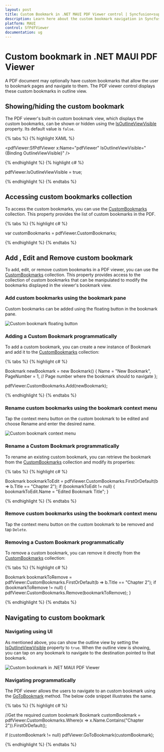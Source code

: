 ```yaml
---
layout: post
title: Custom Bookmark in .NET MAUI PDF Viewer control | Syncfusion<sup>&reg;</sup>
description: Learn here about the custom bookmark navigation in Syncfusion<sup>&reg;</sup> .NET MAUI PDF Viewer (SfPdfViewer) control.
platform: MAUI
control: SfPdfViewer
documentation: ug
---
```


# Custom bookmark in .NET MAUI PDF Viewer

A PDF document may optionally have custom bookmarks that allow the user to bookmark pages and navigate to them. The PDF viewer control displays these custom bookmarks in outline view.

## Showing/hiding the custom bookmark

The PDF viewer's built-in custom bookmark view, which displays the custom bookmarks, can be shown or hidden using the [IsOutlineViewVisible](https://help.syncfusion.com/cr/maui/Syncfusion.Maui.PdfViewer.SfPdfViewer.html#Syncfusion_Maui_PdfViewer_SfPdfViewer_IsOutlineViewVisible) property. Its default value is `false`.

{% tabs %}
{% highlight XAML %}

<pdfViewer:SfPdfViewer x:Name="pdfViewer" IsOutlineViewVisible="{Binding OutlineViewVisible}" />

{% endhighlight %}
{% highlight c# %}

pdfViewer.IsOutlineViewVisible = true;

{% endhighlight %}
{% endtabs %}

## Accessing custom bookmarks collection

To access the custom bookmarks, you can use the [CustomBookmarks](https://help.syncfusion.com/cr/maui/Syncfusion.Maui.PdfViewer.SfPdfViewer.html#Syncfusion_Maui_PdfViewer_SfPdfViewer_CustomBookmarks) collection. This property provides the list of custom bookmarks in the PDF. 

{% tabs %}
{% highlight c# %}

var customBookmarks = pdfViewer.CustomBookmarks;

{% endhighlight %}
{% endtabs %}

## Add , Edit and Remove custom bookmark

To add, edit, or remove custom bookmarks in a PDF viewer, you can use the [CustomBookmarks](https://help.syncfusion.com/cr/maui/Syncfusion.Maui.PdfViewer.SfPdfViewer.html#Syncfusion_Maui_PdfViewer_SfPdfViewer_CustomBookmarks) collection. This property provides access to the collection of custom bookmarks that can be manipulated to modify the bookmarks displayed in the viewer's bookmark view.

### Add custom bookmarks using the bookmark pane

Custom bookmarks can be added using the floating button in the bookmark pane.

![Custom bookmark floating button](Images\custom-bookmark.png)

### Adding a Custom Bookmark programmatically

To add a custom bookmark, you can create a new instance of Bookmark and add it to the [CustomBookmarks](https://help.syncfusion.com/cr/maui/Syncfusion.Maui.PdfViewer.SfPdfViewer.html#Syncfusion_Maui_PdfViewer_SfPdfViewer_CustomBookmarks) collection:

{% tabs %}
{% highlight c# %}

Bookmark newBookmark = new Bookmark()
{
    Name = "New Bookmark",
    PageNumber = 1, // Page number where the bookmark should to navigate
};

pdfViewer.CustomBookmarks.Add(newBookmark);


{% endhighlight %}
{% endtabs %}

### Rename custom bookmarks using the bookmark context menu

Tap the context menu button on the custom bookmark to be edited and choose Rename and enter the desired name.

![Custom bookmark context menu](Images\custom-bookmark-contextmenu.png)

### Rename a Custom Bookmark programmatically

To rename an existing custom bookmark, you can retrieve the bookmark from the [CustomBookmarks](https://help.syncfusion.com/cr/maui/Syncfusion.Maui.PdfViewer.SfPdfViewer.html#Syncfusion_Maui_PdfViewer_SfPdfViewer_CustomBookmarks) collection and modify its properties:

{% tabs %}
{% highlight c# %}

Bookmark bookmarkToEdit = pdfViewer.CustomBookmarks.FirstOrDefault(b => b.Title == "Chapter 2");
if (bookmarkToEdit != null)
{
    bookmarkToEdit.Name = "Edited Bookmark Title";
}


{% endhighlight %}
{% endtabs %}

### Remove custom bookmarks using the bookmark context menu

Tap the context menu button on the custom bookmark to be removed and tap `Delete`.

### Removing a Custom Bookmark programmatically

To remove a custom bookmark, you can remove it directly from the [CustomBookmarks](https://help.syncfusion.com/cr/maui/Syncfusion.Maui.PdfViewer.SfPdfViewer.html#Syncfusion_Maui_PdfViewer_SfPdfViewer_CustomBookmarks) collection:

{% tabs %}
{% highlight c# %}

Bookmark bookmarkToRemove = pdfViewer.CustomBookmarks.FirstOrDefault(b => b.Title == "Chapter 2");
if (bookmarkToRemove != null)
{
    pdfViewer.CustomBookmarks.Remove(bookmarkToRemove);
}


{% endhighlight %}
{% endtabs %}

## Navigating to custom bookmark

### Navigating using UI

As mentioned above, you can show the outline view by setting the [IsOutlineViewVisible](https://help.syncfusion.com/cr/maui/Syncfusion.Maui.PdfViewer.SfPdfViewer.html#Syncfusion_Maui_PdfViewer_SfPdfViewer_IsOutlineViewVisible) property to `true`. When the outline view is showing, you can tap on any bookmark to navigate to the destination pointed to that bookmark. 

![Custom bookmark in .NET MAUI PDF Viewer](Images\custom-bookmark.png)

### Navigating programmatically

The PDF viewer allows the users to navigate to an custom bookmark using the [GoToBookmark](https://help.syncfusion.com/cr/maui/Syncfusion.Maui.PdfViewer.SfPdfViewer.html#Syncfusion_Maui_PdfViewer_SfPdfViewer_GoToBookmark_Syncfusion_Maui_PdfViewer_Bookmark_) method. The below code snippet illustrates the same.

{% tabs %}
{% highlight c# %}

//Get the required custom bookmark
Bookmark customBookmark = pdfViewer.CustomBookmarks.Where(x => x.Name.Contains("Chapter 2")).FirstOrDefault();

if (customBookmark != null)
   pdfViewer.GoToBookmark(customBookmark);

{% endhighlight %}
{% endtabs %}